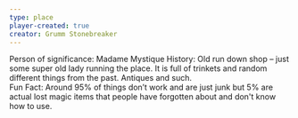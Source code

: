 ```yaml
---
type: place
player-created: true
creator: Grumm Stonebreaker
---
```


Person of significance: Madame Mystique History: Old run down shop – just some super old lady running the place. It is full of trinkets and random different things from the past. Antiques and such.  
Fun Fact: Around 95% of things don’t work and are just junk but 5% are actual lost magic items that people have forgotten about and don't know how to use.